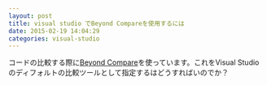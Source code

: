 ```yaml
---
layout: post
title: visual studio でBeyond Compareを使用するには
date: 2015-02-19 14:04:29
categories: visual-studio
---
```

<!-- {% raw %} -->
<p>コードの比較する際に<a href="http://www.scootersoftware.com/download.php" rel="nofollow">Beyond Compare</a>を使っています。これをVisual Studioのディフォルトの比較ツールとして指定するはどうすればいのでか？</p>
<!-- {% endraw %} -->
